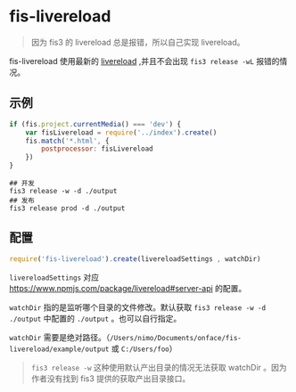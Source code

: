# fis-livereload

> 因为 fis3 的 livereload 总是报错，所以自己实现 livereload。

fis-livereload 使用最新的 [livereload](https://www.npmjs.com/package/livereload) ,并且不会出现 `fis3 release -wL` 报错的情况。

## 示例

```js
if (fis.project.currentMedia() === 'dev') {
    var fisLivereload = require('../index').create()
    fis.match('*.html', {
        postprocessor: fisLivereload
    })
}
```

```shell
## 开发
fis3 release -w -d ./output
## 发布
fis3 release prod -d ./output
```


## 配置

```js
require('fis-livereload').create(livereloadSettings , watchDir)
```

`livereloadSettings` 对应 https://www.npmjs.com/package/livereload#server-api 的配置。

`watchDir` 指的是监听哪个目录的文件修改。默认获取 `fis3 release -w -d ./output` 中配置的 `./output` 。也可以自行指定。

`watchDir` 需要是绝对路径。（`/Users/nimo/Documents/onface/fis-livereload/example/output` 或 `C:/Users/foo`）

> `fis3 release -w` 这种使用默认产出目录的情况无法获取 watchDir 。因为作者没有找到 fis3 提供的获取产出目录接口。
